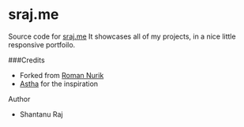 sraj.me
========

Source code for [sraj.me](http://sraj.me)
It showcases all of my projects, in a nice little responsive portfoilo.

###Credits
- Forked from [Roman Nurik](http://roman.nurik.net)
- [Astha](https://astha.me) for the inspiration

Author
- Shantanu Raj
